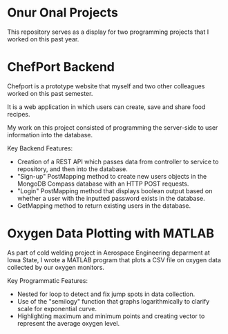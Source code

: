 # Onur Onal Projects
This repository serves as a display for two programming projects that I worked on this past year.

# ChefPort Backend
Chefport is a prototype website that myself and two other colleagues worked on this past semester.

It is a web application in which users can create, save and share food recipes.

My work on this project consisted of programming the server-side to user information into the database.

Key Backend Features:
- Creation of a REST API which passes data from controller to service to repository, and then into the database.
- "Sign-up" PostMapping method to create new users objects in the MongoDB Compass database with an HTTP POST requests.
- "Login" PostMapping method that displays boolean output based on whether a user with the inputted password exists in the database.
- GetMapping method to return existing users in the database.

# Oxygen Data Plotting with MATLAB 
As part of cold welding project in Aerospace Engineering deparment at Iowa State, 
I wrote a MATLAB program that plots a CSV file on oxygen data collected by our oxygen monitors.

Key Programmatic Features:
- Nested for loop to detect and fix jump spots in data collection.
- Use of the "semilogy" function that graphs logarithmically to clarify scale for exponential curve.
- Highlighting maximum and minimum points and creating vector to represent the average oxygen level.
